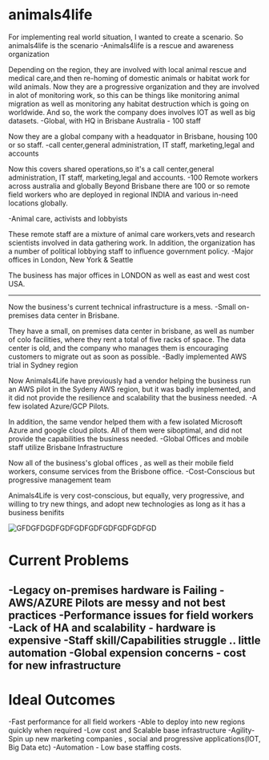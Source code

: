 # animals4life

For implementing real world situation, I wanted to create a scenario. So animals4life is the scenario
-Animals4life is a rescue and awareness organization

Depending on the region, they are involved with local animal rescue and medical care,and then re-homing of domestic animals or habitat work for wild animals.
Now they are a progressive organization and they are involved in alot of monitoring work, so this can be things like monitoring animal migration as well as monitoring any habitat destruction which is going on worldwide.
And so, the work the company does involves IOT as well as big datasets.
-Global, with HQ in Brisbane Australia - 100 staff

Now they are a global company with a headquator in Brisbane, housing 100 or so staff.
-call center,general administration, IT staff, marketing,legal and accounts

Now this covers shared operations,so it's a call center,general administration, IT staff, marketing,legal and accounts.
-100 Remote workers across australia and globally
Beyond Brisbane there are 100 or so remote field workers who are deployed in regional INDIA and various in-need locations globally.

-Animal care, activists and lobbyists

These remote staff are a mixture of animal care workers,vets and research scientists involved in data gathering work.
In addition, the organization has a number of political lobbying staff to influence government policy.
-Major offices in London, New York & Seattle

The business has major offices in LONDON as well as east and west cost USA.


-----------------------------------------------------------------------------------------------------------------------------------------------------------------------------------

Now the business's current technical infrastructure is a mess.
-Small on-premises data center in Brisbane.

They have a small, on premises data center in brisbane, as well as number of colo facilities, where they rent a total of five racks of space.
The data center is old, and the company who manages them is encouraging customers to migrate out as soon as possible.
-Badly implemented AWS trial in Sydney region

Now Animals4Life have previously had a vendor helping the business run an AWS pilot in the Sydeny AWS region, but it was badly implemented, and it did not provide the resilience and scalability that the business needed.
-A few isolated Azure/GCP Pilots.

In addition, the same vendor helped them with a few isolated Microsoft Azure and google cloud pilots.
All of them were siboptimal, and did not provide the capabilities the business needed.
-Global Offices and mobile staff utilize Brisbane Infrastructure

Now all of the business's global offices , as well as their mobile field workers, consume services from the Brisbone office.
-Cost-Conscious but progressive management team 

Animals4Life is very cost-conscious, but equally, very progressive, and willing to try new things, and adopt new technologies as long as it has a business benifits


![GFDGFDGDFGDFGDFGDFGDFGDFGDFGD](https://github.com/arsam31/animals4life/blob/main/Capture.PNG)

# Current Problems

-Legacy on-premises hardware is Failing 
-AWS/AZURE Pilots are messy and not best practices
-Performance issues for field workers 
-Lack of HA and scalability - hardware is expensive
-Staff skill/Capabilities struggle .. little automation 
-Global expension concerns - cost for new infrastructure
--------------------------------------------------------------------------------------------------------------------------------------------------------------------------------
# Ideal Outcomes 

-Fast performance for all field workers 
-Able to deploy into new regions quickly when required 
-Low cost and Scalable base infrastructure 
-Agility- Spin up new marketing companies , social and progressive applications(IOT, Big Data etc)
-Automation - Low base staffing costs.

